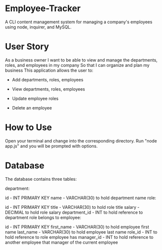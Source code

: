 # Employee-Tracker

A CLI content management system for managing a company's employees using node, inquirer, and MySQL.

# User Story

As a business owner
I want to be able to view and manage the departments, roles, and employees in my company
So that I can organize and plan my business
This application allows the user to:

* Add departments, roles, employees

* View departments, roles, employees

* Update employee roles

* Delete an employee

# How to Use

Open your terminal and change into the corresponding directory. Run "node app.js" and you will be prompted with options.

# Database

The database contains three tables:

department:

id - INT PRIMARY KEY
name - VARCHAR(30) to hold department name
role:

id - INT PRIMARY KEY
title - VARCHAR(30) to hold role title
salary - DECIMAL to hold role salary
department_id - INT to hold reference to department role belongs to
employee:

id - INT PRIMARY KEY
first_name - VARCHAR(30) to hold employee first name
last_name - VARCHAR(30) to hold employee last name
role_id - INT to hold reference to role employee has
manager_id - INT to hold reference to another employee that manager of the current employee